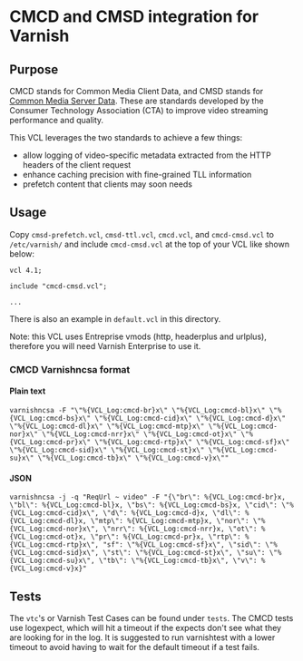 # CMCD and CMSD integration for Varnish

## Purpose

CMCD stands for Common Media Client Data, and CMSD stands for [Common Media Server Data](https://shop.cta.tech/products/web-application-video-ecosystem-common-media-server-data-cta-5006). These are standards developed by the Consumer Technology Association (CTA) to improve video streaming performance and quality. 

This VCL leverages the two standards to achieve a few things:
- allow logging of video-specific metadata extracted from the HTTP headers of the client request
- enhance caching precision with fine-grained TLL information
- prefetch content that clients may soon needs

## Usage

Copy `cmsd-prefetch.vcl`, `cmsd-ttl.vcl`, `cmcd.vcl`, and `cmcd-cmsd.vcl` to `/etc/varnish/` and include `cmcd-cmsd.vcl` at the top of your VCL like shown below:

```
vcl 4.1;

include "cmcd-cmsd.vcl";

...
```

There is also an example in `default.vcl` in this directory.

Note: this VCL uses Entreprise vmods (http, headerplus and urlplus), therefore you will need Varnish Enterprise to use it.

### CMCD Varnishncsa format

#### Plain text

```
varnishncsa -F "\"%{VCL_Log:cmcd-br}x\" \"%{VCL_Log:cmcd-bl}x\" \"%{VCL_Log:cmcd-bs}x\" \"%{VCL_Log:cmcd-cid}x\" \"%{VCL_Log:cmcd-d}x\" \"%{VCL_Log:cmcd-dl}x\" \"%{VCL_Log:cmcd-mtp}x\" \"%{VCL_Log:cmcd-nor}x\" \"%{VCL_Log:cmcd-nrr}x\" \"%{VCL_Log:cmcd-ot}x\" \"%{VCL_Log:cmcd-pr}x\" \"%{VCL_Log:cmcd-rtp}x\" \"%{VCL_Log:cmcd-sf}x\" \"%{VCL_Log:cmcd-sid}x\" \"%{VCL_Log:cmcd-st}x\" \"%{VCL_Log:cmcd-su}x\" \"%{VCL_Log:cmcd-tb}x\" \"%{VCL_Log:cmcd-v}x\""
```

#### JSON

```
varnishncsa -j -q "ReqUrl ~ video" -F "{\"br\": %{VCL_Log:cmcd-br}x, \"bl\": %{VCL_Log:cmcd-bl}x, \"bs\": %{VCL_Log:cmcd-bs}x, \"cid\": \"%{VCL_Log:cmcd-cid}x\", \"d\": %{VCL_Log:cmcd-d}x, \"dl\": %{VCL_Log:cmcd-dl}x, \"mtp\": %{VCL_Log:cmcd-mtp}x, \"nor\": \"%{VCL_Log:cmcd-nor}x\", \"nrr\": %{VCL_Log:cmcd-nrr}x, \"ot\": %{VCL_Log:cmcd-ot}x, \"pr\": %{VCL_Log:cmcd-pr}x, \"rtp\": %{VCL_Log:cmcd-rtp}x\", "sf": \"%{VCL_Log:cmcd-sf}x\", \"sid\": \"%{VCL_Log:cmcd-sid}x\", \"st\": \"%{VCL_Log:cmcd-st}x\", \"su\": \"%{VCL_Log:cmcd-su}x\", \"tb\": \"%{VCL_Log:cmcd-tb}x\", \"v\": %{VCL_Log:cmcd-v}x}"
```

## Tests

The `vtc`'s or Varnish Test Cases can be found under `tests`. The CMCD tests use logexpect, which will hit a timeout if the expects don't see what they are looking for in the log. It is suggested to run varnishtest with a lower timeout to avoid having to wait for the default timeout if a test fails.